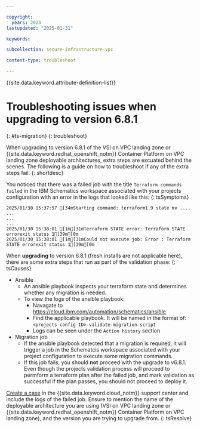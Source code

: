 ```yaml
---

copyright:
  years: 2023
lastupdated: "2025-01-31"

keywords:

subcollection: secure-infrastructure-vpc

content-type: troubleshoot

---
```


{{site.data.keyword.attribute-definition-list}}

# Troubleshooting issues when upgrading to version 6.8.1
{: #ts-migration}
{: troubleshoot}

When upgrading to version 6.8.1 of the VSI on VPC landing zone or {{site.data.keyword.redhat_openshift_notm}} Container Platform on VPC landing zone deployable architectures, extra steps are excuated behind the scenes. The following is a guide on how to troubleshoot if any of the extra steps fail.
{: shortdesc}

You noticed that there was a failed job with the title `Terraform commands failed` in the IBM Schematics workspace associated with your projects configuration with an error in the logs that looked like this:
{: tsSymptoms}

```log
2025/01/30 15:37:57 [34mStarting command: terraform1.9 state mv ....
...
...
...
2025/01/30 15:38:01 [1m[31mTerraform STATE error: Terraform STATE errorexit status 1[39m[0m
2025/01/30 15:38:01 [1m[31mCould not execute job: Error : Terraform STATE errorexit status 1[39m[0m
```

When **upgrading** to version 6.8.1 (fresh installs are not applicable here), there are some extra steps that run as part of the validation phase:
{: tsCauses}

- Ansible
    - An ansible playbook inspects your terraform state and determines whether any migration is needed.
    - To view the logs of the ansible playbook:
        - Navagate to https://cloud.ibm.com/automation/schematics/ansible
        - Find the applicable playbook. It will be named in the format of: `<projects config ID>-validate-migration-script`
        - Logs can be seen under the `Action history` section
- Migration job
    - If the ansible playbook detected that a migration is required, it will trigger a job in the Schematcis workspace associated with your project configuration to execute some migration commands.
    - If this job fails, you should **not** proceed with the upgrade to v6.8.1. Even though the projects validation process will proceed to permform a terraform plan after the failed job, and mark validation as successful if the plan passes, you should not proceed to deploy it.

[Create a case](/docs/secure-infrastructure-vpc?topic=secure-infrastructure-vpc-help-support#support-case-details) in the {{site.data.keyword.cloud_notm}} support center and include the logs of the failed job. Ensure to mention the name of the deployable architecture you are using (VSI on VPC landing zone or {{site.data.keyword.redhat_openshift_notm}} Container Platform on VPC landing zone), and the version you are trying to upgrade from.
{: tsResolve}
